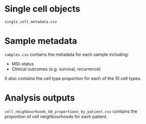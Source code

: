 # Single cell objects

`single_cell_metadata.csv` 

# Sample metadata
`samples.csv` contains the metadata for each sample including:
- MSI-status
- Clinical outcomes (e.g. survival, recurrence)

It also contains the cell type proportion for each of the 10 cell types.

# Analysis outputs

`cell_neighbourhoods_k8_proportions_by_patient.csv` contains the proportion of cell neighbourhoods for each patient.